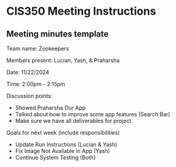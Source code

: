 # CIS350 Meeting Instructions

## Meeting minutes template

Team name: Zookeepers

Members present: Lucian, Yash, & Praharsha

Date: 11/22/2024

Time: 2:00pm - 2:15pm

Discussion points: 

* Showed Praharsha Our App
* Talked about how to improve some app features (Search Bar) 
* Make sure we have all deliverables for project

Goals for next week (include responsibilities)

* Update Run Instructions (Lucian & Yash)
* Fix Image Not Available in App (Yash)
* Continue System Testing (Both)

